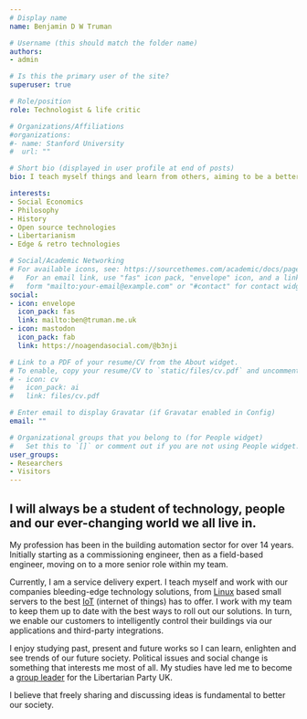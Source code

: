 ```yaml
---
# Display name
name: Benjamin D W Truman

# Username (this should match the folder name)
authors:
- admin

# Is this the primary user of the site?
superuser: true

# Role/position
role: Technologist & life critic

# Organizations/Affiliations
#organizations:
#- name: Stanford University
#  url: ""

# Short bio (displayed in user profile at end of posts)
bio: I teach myself things and learn from others, aiming to be a better person than I was yesterday.

interests:
- Social Economics
- Philosophy
- History
- Open source technologies
- Libertarianism
- Edge & retro technologies

# Social/Academic Networking
# For available icons, see: https://sourcethemes.com/academic/docs/page-builder/#icons
#   For an email link, use "fas" icon pack, "envelope" icon, and a link in the
#   form "mailto:your-email@example.com" or "#contact" for contact widget.
social:
- icon: envelope
  icon_pack: fas
  link: mailto:ben@truman.me.uk
- icon: mastodon
  icon_pack: fab
  link: https://noagendasocial.com/@b3nji

# Link to a PDF of your resume/CV from the About widget.
# To enable, copy your resume/CV to `static/files/cv.pdf` and uncomment the lines below.
# - icon: cv
#   icon_pack: ai
#   link: files/cv.pdf

# Enter email to display Gravatar (if Gravatar enabled in Config)
email: ""

# Organizational groups that you belong to (for People widget)
#   Set this to `[]` or comment out if you are not using People widget.
user_groups:
- Researchers
- Visitors
---
```


## I will always be a student of technology, people and our ever-changing world we all live in. 

My profession has been in the building automation sector for over 14 years. Initially starting as a commissioning engineer, then as a field-based engineer, moving on to a more senior role within my team. 

Currently, I am a service delivery expert. I teach myself and work with our companies bleeding-edge technology solutions, from [Linux](https://www.linux.com/what-is-linux/)  based small servers to the best [IoT](https://en.wikipedia.org/wiki/Internet_of_Things) (internet of things) has to offer. I work with my team to keep them up to date with the best ways to roll out our solutions. In turn, we enable our customers to intelligently control their buildings via our applications and third-party integrations.  

I enjoy studying past, present and future works so I can learn, enlighten and see trends of our future society. Political issues and social change is something that interests me most of all. My studies have led me to become a [group leader](https://libertarianparty.co.uk/our-people/) for the Libertarian Party UK. 

I believe that freely sharing and discussing ideas is fundamental to better our society.
